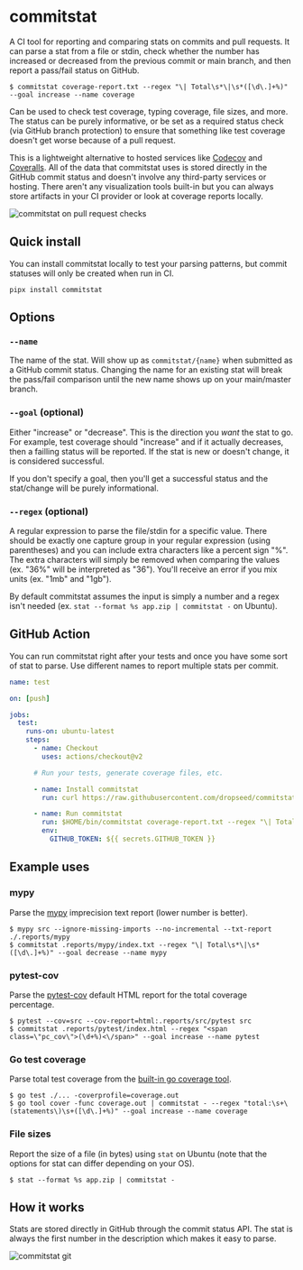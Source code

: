 # commitstat

A CI tool for reporting and comparing stats on commits and pull requests.
It can parse a stat from a file or stdin,
check whether the number has increased or decreased from the previous commit or main branch,
and then report a pass/fail status on GitHub.

```console
$ commitstat coverage-report.txt --regex "\| Total\s*\|\s*([\d\.]+%)" --goal increase --name coverage
```

Can be used to check test coverage, typing coverage, file sizes, and more.
The status can be purely informative, or be set as a required status check (via GitHub branch protection) to ensure that something like test coverage doesn't get worse because of a pull request.

This is a lightweight alternative to hosted services like [Codecov](https://about.codecov.io/) and [Coveralls](https://coveralls.io/).
All of the data that commitstat uses is stored directly in the GitHub commit status and doesn't involve any third-party services or hosting.
There aren't any visualization tools built-in but you can always store artifacts in your CI provider or look at coverage reports locally.

![commitstat on pull request checks](https://user-images.githubusercontent.com/649496/121754532-7df7b880-cada-11eb-8b0a-7457f0bb0ed8.png)

## Quick install

You can install commitstat locally to test your parsing patterns, but commit statuses will only be created when run in CI.

```console
pipx install commitstat
```

## Options

### `--name`

The name of the stat.
Will show up as `commitstat/{name}` when submitted as a GitHub commit status.
Changing the name for an existing stat will break the pass/fail comparison until the new name shows up on your main/master branch.

### `--goal` (optional)

Either "increase" or "decrease". This is the direction you *want* the stat to go. For example, test coverage should "increase" and if it actually decreases, then a failling status will be reported. If the stat is new or doesn't change, it is considered successful.

If you don't specify a goal, then you'll get a successful status and the stat/change will be purely informational.

### `--regex` (optional)

A regular expression to parse the file/stdin for a specific value.
There should be exactly one capture group in your regular expression (using parentheses) and you can include extra characters like a percent sign "%".
The extra characters will simply be removed when comparing the values (ex. "36%" will be interpreted as "36").
You'll receive an error if you mix units (ex. "1mb" and "1gb").

By default commitstat assumes the input is simply a number and a regex isn't needed (ex. `stat --format %s app.zip | commitstat -` on Ubuntu).

## GitHub Action

You can run commitstat right after your tests and once you have some sort of stat to parse.
Use different names to report multiple stats per commit.

```yml
name: test

on: [push]

jobs:
  test:
    runs-on: ubuntu-latest
    steps:
      - name: Checkout
        uses: actions/checkout@v2

      # Run your tests, generate coverage files, etc.

      - name: Install commitstat
        run: curl https://raw.githubusercontent.com/dropseed/commitstat/master/install.sh | bash -s -- -b $HOME/bin

      - name: Run commitstat
        run: $HOME/bin/commitstat coverage-report.txt --regex "\| Total\s*\|\s*([\d\.]+%)" --goal increase --name coverage
        env:
          GITHUB_TOKEN: ${{ secrets.GITHUB_TOKEN }}
```

## Example uses

### mypy

Parse the [mypy](https://mypy.readthedocs.io/en/stable/command_line.html#report-generation) imprecision text report (lower number is better).

```console
$ mypy src --ignore-missing-imports --no-incremental --txt-report ./.reports/mypy
$ commitstat .reports/mypy/index.txt --regex "\| Total\s*\|\s*([\d\.]+%)" --goal decrease --name mypy
```

### pytest-cov

Parse the [pytest-cov](https://github.com/pytest-dev/pytest-cov) default HTML report for the total coverage percentage.

```console
$ pytest --cov=src --cov-report=html:.reports/src/pytest src
$ commitstat .reports/pytest/index.html --regex "<span class=\"pc_cov\">(\d+%)<\/span>" --goal increase --name pytest
```

### Go test coverage

Parse total test coverage from the [built-in go coverage tool](https://blog.golang.org/cover).

```console
$ go test ./... -coverprofile=coverage.out
$ go tool cover -func coverage.out | commitstat - --regex "total:\s+\(statements\)\s+([\d\.]+%)" --goal increase --name coverage
```

### File sizes

Report the size of a file (in bytes) using `stat` on Ubuntu (note that the options for stat can differ depending on your OS).

```console
$ stat --format %s app.zip | commitstat -
```

## How it works

Stats are stored directly in GitHub through the commit status API.
The stat is always the first number in the description which makes it easy to parse.

<!-- https://excalidraw.com/#json=5675361668956160,KJvEUJXgl5Sw7CV39_-04w -->

![commitstat git](https://user-images.githubusercontent.com/649496/121432738-a9df3680-c940-11eb-9a4f-a5be6e3fb05b.png)
